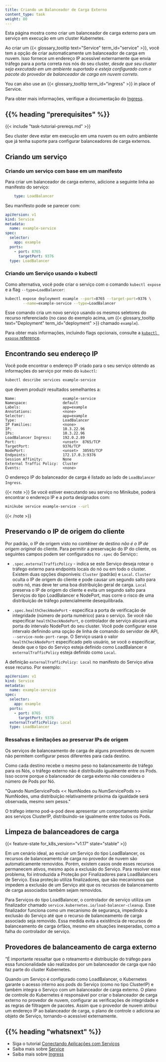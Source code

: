 ```yaml
---
title: Criando um Balanceador de Carga Externo
content_type: task
weight: 80
---
```


<!-- overview -->

Esta página mostra como criar um balanceador de carga externo para um serviço em execução em um cluster Kubernetes.

Ao criar um {{< glossary_tooltip text="Service" term_id="service" >}}, você tem a opção de criar automaticamente um balanceador de carga em nuvem. Isso fornece um endereço IP acessível externamente que envia tráfego para a porta correta nos nós do seu cluster, _desde que seu cluster seja executado em um ambiente suportado e esteja configurado com o pacote do provedor de balanceador de carga em nuvem correto_.

You can also use an {{< glossary_tooltip term_id="ingress" >}} in place of Service.

Para obter mais informações, verifique a documentação do [Ingress](/docs/concepts/services-networking/ingress/).

## {{% heading "prerequisites" %}}

{{< include "task-tutorial-prereqs.md" >}}

Seu cluster deve estar em execução em uma nuvem ou em outro ambiente que já tenha suporte
para configurar balanceadores de carga externos.

<!-- steps -->

## Criando um serviço

### Criando um serviço com base em um manifesto

Para criar um balanceador de carga externo, adicione a seguinte linha ao
manifesto do serviço:

```yaml
    type: LoadBalancer
```

Seu manifesto pode se parecer com:

```yaml
apiVersion: v1
kind: Service
metadata:
  name: example-service
spec:
  selector:
    app: example
  ports:
    - port: 8765
      targetPort: 9376
  type: LoadBalancer
```

### Criando um Serviço usando o kubectl

Como alternativa, você pode criar o serviço com o comando `kubectl expose` e a flag `--type=LoadBalancer`:

```bash
kubectl expose deployment example --port=8765 --target-port=9376 \
        --name=example-service --type=LoadBalancer
```

Esse comando cria um novo serviço usando os mesmos seletores do recurso referenciado (no caso do exemplo acima, um
{{< glossary_tooltip text="Deployment" term_id="deployment" >}} chamado `example`).

Para obter mais informações, incluindo flags opcionais, consulte a [`kubectl expose` reference](/docs/reference/generated/kubectl/kubectl-commands/#expose).

## Encontrando seu endereço IP

Você pode encontrar o endereço IP criado para o seu serviço obtendo as informações do serviço por meio do `kubectl`:

```bash
kubectl describe services example-service
```

que devem produzir resultados semelhantes a:

```
Name:                     example-service
Namespace:                default
Labels:                   app=example
Annotations:              <none>
Selector:                 app=example
Type:                     LoadBalancer
IP Families:              <none>
IP:                       10.3.22.96
IPs:                      10.3.22.96
LoadBalancer Ingress:     192.0.2.89
Port:                     <unset>  8765/TCP
TargetPort:               9376/TCP
NodePort:                 <unset>  30593/TCP
Endpoints:                172.17.0.3:9376
Session Affinity:         None
External Traffic Policy:  Cluster
Events:                   <none>
```

O endereço IP do balanceador de carga é listado ao lado de `LoadBalancer Ingress`.

{{< note >}}
Se você estiver executando seu serviço no Minikube, poderá encontrar o endereço IP e a porta designados com:

```bash
minikube service example-service --url
```

{{< /note >}}

## Preservando o IP de origem do cliente

Por padrão, o IP de origem visto no contêiner de destino _não é o IP de origem original_ do cliente.  Para permitir a preservação do IP do cliente, os seguintes
campos podem ser configurados no `.spec` do Serviço::

* `.spec.externalTrafficPolicy` - indica se este Serviço deseja rotear o tráfego externo para endpoints locais do nó ou em todo o cluster. Existem duas opções disponíveis: `Cluster` (padrão) e `Local`. `Cluster` oculta o IP de origem do cliente e pode causar um segundo salto para outro nó, mas deve ter uma boa distribuição geral de carga. `Local` preserva o IP de origem do cliente e evita um segundo salto para Serviços do tipo LoadBalancer e NodePort, mas corre o risco de uma distribuição de tráfego potencialmente desequilibrada.

* `.spec.healthCheckNodePort` - especifica a porta de verificação de integridade
  (número de porta numérico) para o serviço. Se você não especificar
  `healthCheckNodePort`, o controlador de serviço alocará uma porta do intervalo NodePort do seu cluster.
  Você pode configurar esse intervalo definindo uma opção de linha de comando do servidor de API,
  `--service-node-port-range`. O Serviço usará o valor `healthCheckNodePort` especificado pelo usuário, se você o especificar, desde que o tipo do Serviço esteja definido como LoadBalancer e `externalTrafficPolicy` esteja definido como `Local`.

A definição `externalTrafficPolicy: Local` no manifesto do Serviço ativa esse recurso. Por exemplo:

```yaml
apiVersion: v1
kind: Service
metadata:
  name: example-service
spec:
  selector:
    app: example
  ports:
    - port: 8765
      targetPort: 9376
  externalTrafficPolicy: Local
  type: LoadBalancer
```

### Ressalvas e limitações ao preservar IPs de origem

Os serviços de balanceamento de carga de alguns provedores de nuvem não permitem configurar pesos diferentes para cada destino.

Como cada destino recebe o mesmo peso no balanceamento de tráfego para os Nós, o tráfego externo não é distribuído igualmente entre os Pods. Isso ocorre porque o balanceador de carga externo não considera o número de Pods por Nó.

"Quando NumServicePods << NumNodes ou NumServicePods >> NumNodes, uma distribuição relativamente próxima da igualdade será observada, mesmo sem pesos."

O tráfego interno pod-a-pod deve apresentar um comportamento similar aos serviços ClusterIP, distribuindo-se igualmente entre todos os Pods.

## Limpeza de balanceadores de carga

{{< feature-state for_k8s_version="v1.17" state="stable" >}}

Em um cenário ideal, ao excluir um Serviço do tipo LoadBalancer, os recursos de balanceamento de carga no provedor de nuvem são automaticamente removidos. Porém, existem casos onde esses recursos permanecem ativos, mesmo após a exclusão do Serviço. Para resolver esse problema, foi introduzida a Proteção por Finalizadores para LoadBalancers de Serviço. Essa proteção utiliza finalizadores, que são mecanismos que impedem a exclusão de um Serviço até que os recursos de balanceamento de carga associados também sejam removidos.

Para Serviços do tipo LoadBalancer, o controlador de serviço utiliza um finalizador chamado `service.kubernetes.io/load-balancer-cleanup`. Esse finalizador funciona como um mecanismo de segurança, impedindo a exclusão do Serviço até que o recurso de balanceamento de carga associado seja removido. Essa medida evita a existência de recursos de balanceamento de carga órfãos, mesmo em situações inesperadas, como a falha do controlador de serviço.

## Provedores de balanceamento de carga externo

"É importante ressaltar que o roteamento e distribuição do tráfego para essa funcionalidade são realizados por um balanceador de carga que não faz parte do cluster Kubernetes.

Quando um Serviço é configurado como LoadBalancer, o Kubernetes garante o acesso interno aos pods do Serviço (como no tipo ClusterIP) e também integra o Serviço com um balanceador de carga externo. O plano de controle do Kubernetes é responsável por criar o balanceador de carga externo no provedor de nuvem, configurar as verificações de integridade e as regras de filtragem de pacotes. Assim que o provedor de nuvem atribui um endereço IP ao balanceador de carga, o plano de controle o adiciona ao objeto de Serviço, tornando-o acessível externamente.

## {{% heading "whatsnext" %}}

* Siga o tutorial [Conectando Aplicações com Serviços](/docs/tutorials/services/connect-applications-service/)
* Saiba mais sobre [Service](/docs/concepts/services-networking/service/)
* Saiba mais sobre [Ingress](/pt-br/docs/concepts/services-networking/ingress/)
